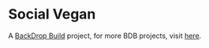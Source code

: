 # Social Vegan

A [BackDrop Build](http://backdropbuild.com) project, for more BDB projects, visit [here](https://backdropbuild.com/v2/directory).



